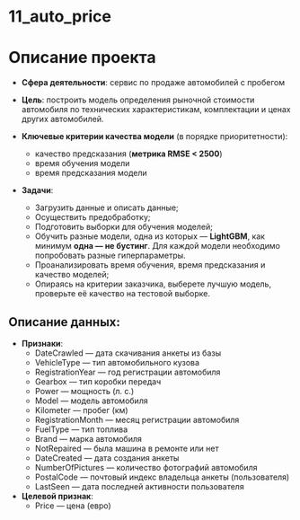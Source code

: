 # 11_auto_price
# Описание проекта
* **Сфера деятельности**: сервис по продаже автомобилей с пробегом

* **Цель**: построить модель определения рыночной стоимости автомобиля по технических характеристикам, комплектации и ценах других автомобилей.

* **Ключевые критерии качества модели** (в порядке приоритетности):
    - качество предсказания (**метрика RMSE < 2500**)
    - время обучения модели
    - время предсказания модели

* **Задачи**:
    - Загрузить данные и описать данные;
    - Осуществить предобработку;
    - Подготовить выборки для обучения моделей;
    - Обучить разные модели, одна из которых — **LightGBM**, как минимум **одна — не бустинг**. Для каждой модели необходимо попробовать разные гиперпараметры.
    - Проанализировать время обучения, время предсказания и качество моделей;
    - Опираясь на критерии заказчика, выберете лучшую модель, проверьте её качество на тестовой выборке.

## Описание данных:
* **Признаки**:
    - DateCrawled — дата скачивания анкеты из базы
    - VehicleType — тип автомобильного кузова
    - RegistrationYear — год регистрации автомобиля
    - Gearbox — тип коробки передач
    - Power — мощность (л. с.)
    - Model — модель автомобиля
    - Kilometer — пробег (км)
    - RegistrationMonth — месяц регистрации автомобиля
    - FuelType — тип топлива
    - Brand — марка автомобиля
    - NotRepaired — была машина в ремонте или нет
    - DateCreated — дата создания анкеты
    - NumberOfPictures — количество фотографий автомобиля
    - PostalCode — почтовый индекс владельца анкеты (пользователя)
    - LastSeen — дата последней активности пользователя
* **Целевой признак**:
    - Price — цена (евро)
